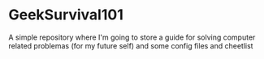 # GeekSurvival101
A simple repository where I'm going to store a guide for solving computer related problemas (for my future self) and some config files and cheetlist

